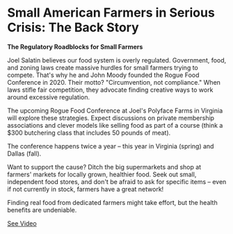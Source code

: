 # Small American Farmers in Serious Crisis: The Back Story

**The Regulatory Roadblocks for Small Farmers**

Joel Salatin believes our food system is overly regulated. Government, food, and zoning laws create massive hurdles for small farmers trying to compete. That's why he and John Moody founded the Rogue Food Conference in 2020. Their motto? "Circumvention, not compliance." When laws stifle fair competition, they advocate finding creative ways to work around excessive regulation.

The upcoming Rogue Food Conference at Joel's Polyface Farms in Virginia will explore these strategies. Expect discussions on private membership associations and clever models like selling food as part of a course (think a $300 butchering class that includes 50 pounds of meat).

The conference happens twice a year – this year in Virginia (spring) and Dallas (fall).

Want to support the cause? Ditch the big supermarkets and shop at farmers' markets for locally grown, healthier food. Seek out small, independent food stores, and don't be afraid to ask for specific items – even if not currently in stock, farmers have a great network!

Finding real food from dedicated farmers might take effort, but the health benefits are undeniable.

 [See Video](https://www.youtube.com/embed/RpOpgq727tk)